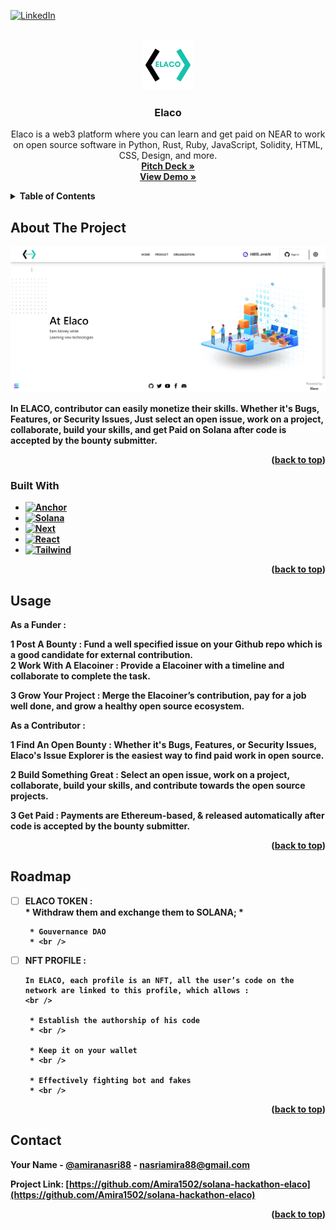 <a name="readme-top"></a>


[![LinkedIn][linkedin-shield]][linkedin-url]

<!-- PROJECT LOGO -->
<br />
<div align="center">
  <a href="https://github.com/Amira1502/solana-hackathon-elaco">
    <img src="https://github.com/Amira1502/solana-hackathon-elaco/blob/master/app/public/logo.png" alt="Logo" width="80" height="80">
  </a>
  <h3 align="center">Elaco</h3>
    <p align="center">
    Elaco is a web3 platform where you can learn and  get paid on NEAR to work on open source software in Python, Rust, Ruby, JavaScript, Solidity, HTML, CSS, Design,     and more.  
    <br />
    <a href="https://docs.google.com/presentation/d/1xtrO0wN-lu5iWtvNC389wLauVxTpzeWPTlfLPYcEsp4/edit#slide=id.gcc9050bdf8_0_388"><strong>Pitch Deck »</a>
    <br />
    <a href="https://www.youtube.com/watch?v=OWrH-FxUG_E">View Demo »</a>
  </p>
</div>


<!-- TABLE OF CONTENTS -->
<details>
  <summary>Table of Contents</summary>
  <ol>
    <li>
      <a href="#about-the-project">About The Project</a>
      <ul>
        <li><a href="#built-with">Built With</a></li>
      </ul>
    </li>
    <li><a href="#usage">Usage</a></li>
    <li><a href="#roadmap">Roadmap</a></li>
    <li><a href="#contact">Contact</a></li>
  </ol>
</details>



<!-- ABOUT THE PROJECT -->
## About The Project

[![Product Name Screen Shot][product-screenshot]](https://example.com)

In ELACO, contributor can easily monetize their skills. Whether it's Bugs, Features, or Security Issues, Just select an open issue, work on a project, collaborate, build your skills, and get Paid on Solana after code is accepted by the bounty submitter.


<p align="right">(<a href="#readme-top">back to top</a>)</p>



### Built With
* [![Anchor][Anchor.com]][anchor-url]
* [![Solana][Solana.com]][Solana-url]
* [![Next][Next.js]][Next-url]
* [![React][React.js]][React-url]
* [![Tailwind][Tailwind.com]][Tailwind-url]

<p align="right">(<a href="#readme-top">back to top</a>)</p>

<!-- USAGE EXAMPLES -->
## Usage

As a Funder :
<br />

1 Post A Bounty : Fund a well specified issue on your Github repo which is a good candidate for external contribution.
<br />
2 Work With A Elacoiner : Provide a Elacoiner with a timeline and collaborate to complete the task.
<br />

3 Grow Your Project : Merge the Elacoiner’s contribution, pay for a job well done, and grow a healthy open source ecosystem.
<br />

As a Contributor :
<br />

1  Find An Open Bounty : Whether it's Bugs, Features, or Security Issues, Elaco's Issue Explorer is the easiest way to find paid work in open source.
<br />

2 Build Something Great : Select an open issue, work on a project, collaborate, build your skills, and contribute towards the open source projects.
<br />

3 Get Paid : Payments are Ethereum-based, & released automatically after code is accepted by the bounty submitter.
<br />



<p align="right">(<a href="#readme-top">back to top</a>)</p>


<!-- ROADMAP -->
## Roadmap

- [ ] ELACO TOKEN : 
         <br />
       * Withdraw them and exchange them to SOLANA; 
       * <br />

       * Gouvernance DAO
       * <br />

- [ ] NFT PROFILE : 
      <br />

      In ELACO, each profile is an NFT, all the user’s code on the network are linked to this profile, which allows : 
      <br />

       * Establish the authorship of his code 
       * <br />

       * Keep it on your wallet
       * <br />

       * Effectively fighting bot and fakes
       * <br />



<p align="right">(<a href="#readme-top">back to top</a>)</p>


<!-- CONTACT -->
## Contact

Your Name - [@amiranasri88](https://twitter.com/amiranasri88) - nasriamira88@gmail.com

Project Link: [https://github.com/Amira1502/solana-hackathon-elaco](https://github.com/Amira1502/solana-hackathon-elaco)

<p align="right">(<a href="#readme-top">back to top</a>)</p>


<!-- MARKDOWN LINKS & IMAGES -->
<!-- https://www.markdownguide.org/basic-syntax/#reference-style-links -->
[linkedin-shield]: https://img.shields.io/badge/-LinkedIn-black.svg?style=for-the-badge&logo=linkedin&colorB=555
[linkedin-url]: https://www.linkedin.com/in/amira-nasri-135582112/
[product-screenshot]: app/public/landing.png
[Next.js]: https://img.shields.io/badge/next.js-000000?style=for-the-badge&logo=nextdotjs&logoColor=white
[Next-url]: https://nextjs.org/
[React.js]: https://img.shields.io/badge/React-20232A?style=for-the-badge&logo=react&logoColor=61DAFB
[React-url]: https://reactjs.org/
[Tailwind.com]: https://img.shields.io/badge/Tailwind-563D7C?style=for-the-badge&logo=tailwind&logoColor=white
[Tailwind-url]: https://tailwindcss.com/
[Anchor.com]: https://img.shields.io/badge/Anchor-20232A?style=for-the-badge&logo=anchor&logoColor=white
[Anchor-url]: https://www.anchor-lang.com/
[Solana.com]: https://img.shields.io/badge/Solana-20232A?style=for-the-badge&logo=solana&logoColor=white
[Solana-url]: https://solana.com/
